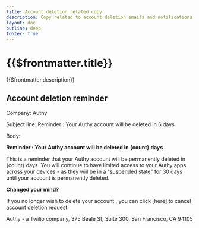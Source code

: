 ```yaml
---
title: Account deletion related copy
description: Copy related to account deletion emails and notifications.
layout: doc
outline: deep
footer: true
---
```


# {{$frontmatter.title}}

{{$frontmatter.description}}


## Account deletion reminder

Company: Authy

Subject line: Reminder : Your Authy account will be deleted in 6 days

Body:

**Reminder : Your Authy account will be deleted in {count} days**

This is a reminder that your Authy account will be permanently deleted in {count} days. You will continue to have limited access to your Authy apps across your devices - as they wiil be in a "suspended state" for 30 days until your account is permanently deleted.

**Changed your mind?**

If you no longer wish to delete your account , you can click [here] to cancel account deletion request.

Authy - a Twilio company, 375 Beale St, Suite 300, San Francisco, CA 94105

